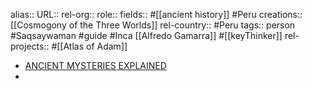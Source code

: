 alias::
URL::
rel-org::
role::
fields:: #[[ancient history]] #Peru
creations:: [[Cosmogony of the Three Worlds]]
rel-country:: #Peru
tags:: person #Saqsaywaman #guide #Inca [[Alfredo Gamarra]] #[[keyThinker]]
rel-projects:: #[[Atlas of Adam]]



- [ANCIENT MYSTERIES EXPLAINED](http://www.ancient-mysteries-explained.com/)
-
